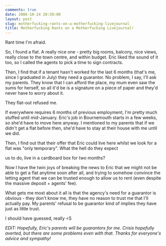 ```yaml
---
comments: true
date: 2006-10-24 20:59:00
layout: post
slug: motherfucking-rants-on-a-motherfucking-livejournal
title: Motherfucking Rants on a Motherfucking Livejournal!
---
```


Rant time I'm afraid.  

So, I found a flat.  A really nice one - pretty big rooms, balcony, nice views, really close to the town centre, and within budget.  Eric liked the sound of it too, so I called the agents to pick a time to sign contracts.  

Then, I find that if a tenant hasn't worked for the last 6 months (that's me, since I graduated in July) they need a guarantor.  No problem, I say, I'll ask my parents.  They know that I can afford the place, my mum even saw the sums for herself, so all it'd be is a signature on a piece of paper and they'd never have to worry about it.  

They flat-out refused me.  

If everywhere requires 6 months of previous employment, I'm pretty much stuffed until mid-January.  Eric's job in Bournemouth starts in a few weeks, so she'd have to move here anyway.  I mentioned to my parents that if we didn't get a flat before then, she'd have to stay at their house with me until we did.  

Then, I find out that their offer that Eric could live here whilst we look for a flat was "only temporary".  What the hell do they expect  

us to do, live in a cardboard box for two months?  

Now I have the twin joys of breaking the news to Eric that we might not be able to get a flat anytime soon after all, and trying to somehow convince the letting agent that we can be trusted enough to allow us to rent (even despite the massive deposit + agents' fee).  

What gets me most about it all is that the agency's need for a guarantor is obvious - they don't know me, they have no reason to trust me that I'll actually pay.  My parents' refusal to be guarantor kind of implies they have just as little trust.  

I should have guessed, really =S  

<i>EDIT: Hopefully, Eric's parents will be guarantors for me.  Crisis hopefully averted, but there are some problems even with that.  Thanks for everyone's advice and sympathy!</I>
